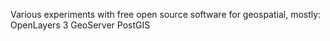 Various experiments with free open source software for geospatial, mostly:
OpenLayers 3
GeoServer
PostGIS
